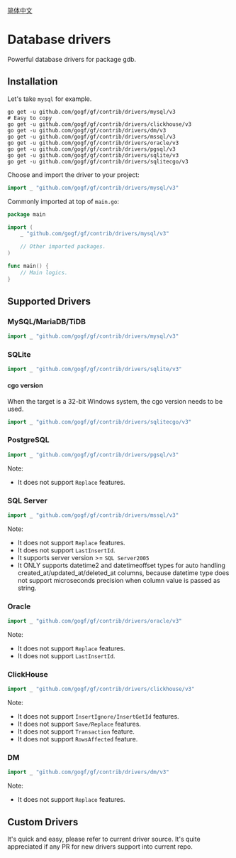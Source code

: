 [简体中文](README.zh_CN.MD)

# Database drivers

Powerful database drivers for package gdb.

## Installation

Let's take `mysql` for example.

```shell
go get -u github.com/gogf/gf/contrib/drivers/mysql/v3
# Easy to copy
go get -u github.com/gogf/gf/contrib/drivers/clickhouse/v3
go get -u github.com/gogf/gf/contrib/drivers/dm/v3
go get -u github.com/gogf/gf/contrib/drivers/mssql/v3
go get -u github.com/gogf/gf/contrib/drivers/oracle/v3
go get -u github.com/gogf/gf/contrib/drivers/pgsql/v3
go get -u github.com/gogf/gf/contrib/drivers/sqlite/v3
go get -u github.com/gogf/gf/contrib/drivers/sqlitecgo/v3
```

Choose and import the driver to your project:

```go
import _ "github.com/gogf/gf/contrib/drivers/mysql/v3"
```

Commonly imported at top of `main.go`:

```go
package main

import (
	_ "github.com/gogf/gf/contrib/drivers/mysql/v3"

	// Other imported packages.
)

func main() {
	// Main logics.
}
```

## Supported Drivers

### MySQL/MariaDB/TiDB

```go
import _ "github.com/gogf/gf/contrib/drivers/mysql/v3"
```

### SQLite

```go
import _ "github.com/gogf/gf/contrib/drivers/sqlite/v3"
```

#### cgo version

When the target is a 32-bit Windows system, the cgo version needs to be used.

```go
import _ "github.com/gogf/gf/contrib/drivers/sqlitecgo/v3"
```

### PostgreSQL

```go
import _ "github.com/gogf/gf/contrib/drivers/pgsql/v3"
```

Note:

- It does not support `Replace` features.

### SQL Server

```go
import _ "github.com/gogf/gf/contrib/drivers/mssql/v3"
```

Note:

- It does not support `Replace` features.
- It does not support `LastInsertId`.
- It supports server version >= `SQL Server2005`
- It ONLY supports datetime2 and datetimeoffset types for auto handling created_at/updated_at/deleted_at columns, because datetime type does not support microseconds precision when column value is passed as string.

### Oracle

```go
import _ "github.com/gogf/gf/contrib/drivers/oracle/v3"
```

Note:

- It does not support `Replace` features.
- It does not support `LastInsertId`.

### ClickHouse

```go
import _ "github.com/gogf/gf/contrib/drivers/clickhouse/v3"
```

Note:

- It does not support `InsertIgnore/InsertGetId` features.
- It does not support `Save/Replace` features.
- It does not support `Transaction` feature.
- It does not support `RowsAffected` feature.

### DM

```go
import _ "github.com/gogf/gf/contrib/drivers/dm/v3"
```

Note:

- It does not support `Replace` features.

## Custom Drivers

It's quick and easy, please refer to current driver source.
It's quite appreciated if any PR for new drivers support into current repo.
